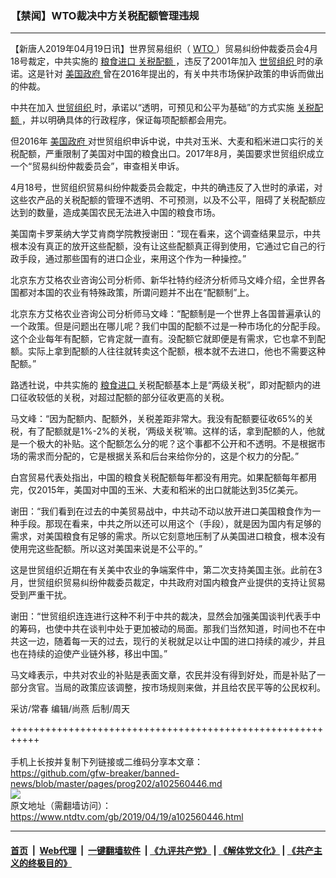 ### 【禁闻】WTO裁决中方关税配额管理违规
------------------------

<div class="post_content" itemprop="articleBody">
 <p>
  【新唐人2019年04月19日讯】世界贸易组织（
  <a href="https://www.ntdtv.com/gb/wto.htm">
   WTO
  </a>
  ）贸易纠纷仲裁委员会4月18号裁定，中共实施的
  <a href="https://www.ntdtv.com/gb/粮食进口.htm">
   粮食进口
  </a>
  <a href="https://www.ntdtv.com/gb/关税配额.htm">
   关税配额
  </a>
  ，违反了2001年加入
  <a href="https://www.ntdtv.com/gb/世贸组织.htm">
   世贸组织
  </a>
  时的承诺。这是针对
  <a href="https://www.ntdtv.com/gb/美国政府.htm">
   美国政府
  </a>
  曾在2016年提出的，有关中共市场保护政策的申诉而做出的仲裁。
 </p>
 <p>
  中共在加入
  <a href="https://www.ntdtv.com/gb/世贸组织.htm">
   世贸组织
  </a>
  时，承诺以“透明，可预见和公平为基础”的方式实施
  <a href="https://www.ntdtv.com/gb/关税配额.htm">
   关税配额
  </a>
  ，并以明确具体的行政程序，保证每项配额都会用完。
 </p>
 <p>
  但2016年
  <a href="https://www.ntdtv.com/gb/美国政府.htm">
   美国政府
  </a>
  对世贸组织申诉中说，中共对玉米、大麦和稻米进口实行的关税配额，严重限制了美国对中国的粮食出口。2017年8月，美国要求世贸组织成立一个“贸易纠纷仲裁委员会”，审查相关申诉。
 </p>
 <p>
  4月18号，世贸组织贸易纠纷仲裁委员会裁定，中共的确违反了入世时的承诺，对这些农产品的关税配额的管理不透明、不可预测，以及不公平，阻碍了关税配额应达到的数量，造成美国农民无法进入中国的粮食市场。
 </p>
 <p>
  美国南卡罗莱纳大学艾肯商学院教授谢田：“现在看来，这个调查结果显示，中共根本没有真正的放开这些配额，没有让这些配额真正得到使用，它通过它自己的行政手段，通过那些国有的进口企业，来用这个作为一种操控。”
 </p>
 <p>
  北京东方艾格农业咨询公司分析师、新华社特约经济分析师马文峰介绍，全世界各国都对本国的农业有特殊政策，所谓问题并不出在“配额制”上。
 </p>
 <p>
  北京东方艾格农业咨询公司分析师马文峰：“配额制是一个世界上各国普遍承认的一个政策。但是问题出在哪儿呢？我们中国的配额不过是一种市场化的分配手段。这个企业每年有配额，它肯定就一直有。没配额它就即便是有需求，它也拿不到配额。实际上拿到配额的人往往就转卖这个配额，根本就不去进口，他也不需要这种配额。”
 </p>
 <p>
  路透社说，中共实施的
  <a href="https://www.ntdtv.com/gb/粮食进口.htm">
   粮食进口
  </a>
  关税配额基本上是“两级关税”，即对配额内的进口征收较低的关税，对超过配额的部分征收更高的关税。
 </p>
 <p>
  马文峰：“因为配额内、配额外，关税差距非常大。我没有配额要征收65%的关税，有了配额就是1%-2%的关税，‘两级关税’嘛。这样的话，拿到配额的人，他就是一个极大的补贴。这个配额怎么分的呢？这个事都不公开和不透明。不是根据市场的需求而分配的，它是根据关系和后台来给你分的，这是个权力的分配。”
 </p>
 <p>
  白宫贸易代表处指出，中国的粮食关税配额每年都没有用完。如果配额每年都用完，仅2015年，美国对中国的玉米、大麦和稻米的出口就能达到35亿美元。
 </p>
 <p>
  谢田：“我们看到在过去的中美贸易战中，中共动不动以放开进口美国粮食作为一种手段。那现在看来，中共之所以还可以用这个（手段），就是因为国内有足够的需求，对美国粮食有足够的需求。所以它刻意地压制了从美国进口粮食，根本没有使用完这些配额。所以这对美国来说是不公平的。”
 </p>
 <p>
  这是世贸组织近期在有关美中农业的争端案件中，第二次支持美国主张。此前在3月，世贸组织贸易纠纷仲裁委员裁定，中共政府对国内粮食产业提供的支持让贸易受到严重干扰。
 </p>
 <p>
  谢田：“世贸组织连连进行这种不利于中共的裁决，显然会加强美国谈判代表手中的筹码，也使中共在谈判中处于更加被动的局面。那我们当然知道，时间也不在中共这一边，随着每一天的过去，现行的关税就足以让中国的进口持续的减少，并且也在持续的迫使产业链外移，移出中国。”
 </p>
 <p>
  马文峰表示，中共对农业的补贴是表面文章，农民并没有得到好处，而是补贴了一部分贪官。当局的政策应该调整，按市场规则来做，并且给农民平等的公民权利。
 </p>
 <p>
  采访/常春 编辑/尚燕 后制/周天
 </p>
 <div class="single_ad">
 </div>
</div>

+++++++++++++++++++++++++++++++++++++++++++++++++++++++++++<br/><br/>
手机上长按并复制下列链接或二维码分享本文章：<br/>
https://github.com/gfw-breaker/banned-news/blob/master/pages/prog202/a102560446.md <br/>
<a href='https://github.com/gfw-breaker/banned-news/blob/master/pages/prog202/a102560446.md'><img src='https://github.com/gfw-breaker/banned-news/blob/master/pages/prog202/a102560446.md.png'/></a> <br/>
原文地址（需翻墙访问）：https://www.ntdtv.com/gb/2019/04/19/a102560446.html


------------------------
#### [首页](https://github.com/gfw-breaker/banned-news/blob/master/README.md) &nbsp;|&nbsp; [Web代理](https://github.com/labour-camp/helloworld) &nbsp;|&nbsp; [一键翻墙软件](https://github.com/gfw-breaker/nogfw/blob/master/README.md) &nbsp;| [《九评共产党》](https://github.com/gfw-breaker/9ping.md/blob/master/README.md#九评之一评共产党是什么) | [《解体党文化》](https://github.com/gfw-breaker/jtdwh.md/blob/master/README.md) | [《共产主义的终极目的》](https://github.com/gfw-breaker/gczydzjmd.md/blob/master/README.md)

